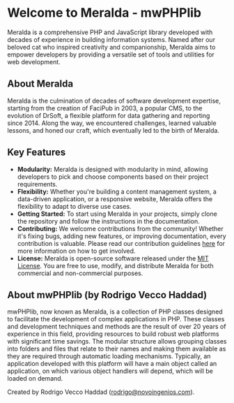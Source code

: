 # Welcome to Meralda - mwPHPlib

Meralda is a comprehensive PHP and JavaScript library developed with decades of experience in building information systems. Named after our beloved cat who inspired creativity and companionship, Meralda aims to empower developers by providing a versatile set of tools and utilities for web development.

## About Meralda

Meralda is the culmination of decades of software development expertise, starting from the creation of FaciPub in 2003, a popular CMS, to the evolution of DrSoft, a flexible platform for data gathering and reporting since 2014. Along the way, we encountered challenges, learned valuable lessons, and honed our craft, which eventually led to the birth of Meralda.

## Key Features

- **Modularity:** Meralda is designed with modularity in mind, allowing developers to pick and choose components based on their project requirements.
- **Flexibility:** Whether you're building a content management system, a data-driven application, or a responsive website, Meralda offers the flexibility to adapt to diverse use cases.
- **Getting Started:** To start using Meralda in your projects, simply clone the repository and follow the instructions in the documentation.
- **Contributing:** We welcome contributions from the community! Whether it's fixing bugs, adding new features, or improving documentation, every contribution is valuable. Please read our contribution guidelines [here](CONTRIBUTING.md) for more information on how to get involved.
- **License:** Meralda is open-source software released under the [MIT License](LICENSE). You are free to use, modify, and distribute Meralda for both commercial and non-commercial purposes.

## About mwPHPlib (by Rodrigo Vecco Haddad)

mwPHPlib, now known as Meralda, is a collection of PHP classes designed to facilitate the development of complex applications in PHP. These classes and development techniques and methods are the result of over 20 years of experience in this field, providing resources to build robust web platforms with significant time savings. The modular structure allows grouping classes into folders and files that relate to their names and making them available as they are required through automatic loading mechanisms. Typically, an application developed with this platform will have a main object called an application, on which various object handlers will depend, which will be loaded on demand. 

Created by Rodrigo Vecco Haddad (rodrigo@novoingenios.com).
